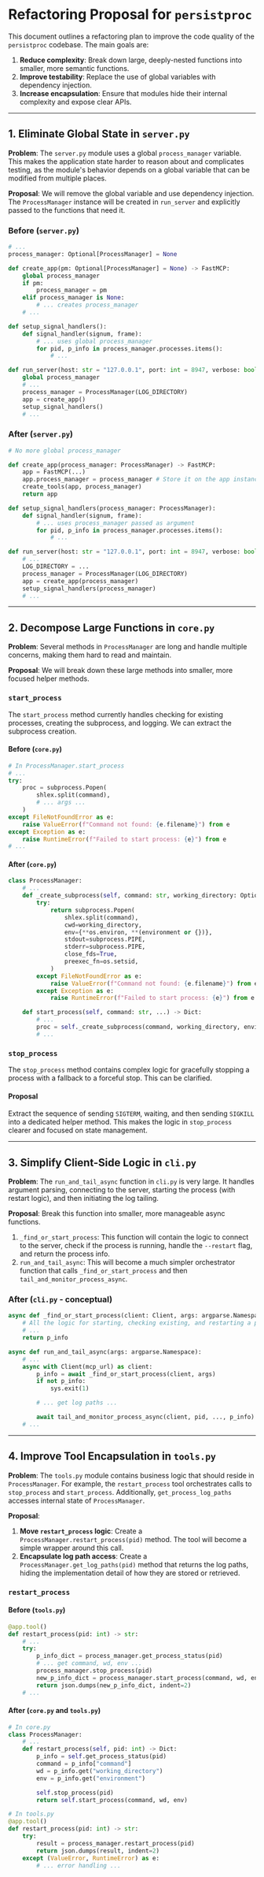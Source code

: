 # Refactoring Proposal for `persistproc`

This document outlines a refactoring plan to improve the code quality of the `persistproc` codebase. The main goals are:

1.  **Reduce complexity**: Break down large, deeply-nested functions into smaller, more semantic functions.
2.  **Improve testability**: Replace the use of global variables with dependency injection.
3.  **Increase encapsulation**: Ensure that modules hide their internal complexity and expose clear APIs.

---

## 1. Eliminate Global State in `server.py`

**Problem**: The `server.py` module uses a global `process_manager` variable. This makes the application state harder to reason about and complicates testing, as the module's behavior depends on a global variable that can be modified from multiple places.

**Proposal**: We will remove the global variable and use dependency injection. The `ProcessManager` instance will be created in `run_server` and explicitly passed to the functions that need it.

### Before (`server.py`)

```python
# ...
process_manager: Optional[ProcessManager] = None

def create_app(pm: Optional[ProcessManager] = None) -> FastMCP:
    global process_manager
    if pm:
        process_manager = pm
    elif process_manager is None:
        # ... creates process_manager
    # ...

def setup_signal_handlers():
    def signal_handler(signum, frame):
        # ... uses global process_manager
        for pid, p_info in process_manager.processes.items():
            # ...

def run_server(host: str = "127.0.0.1", port: int = 8947, verbose: bool = False):
    global process_manager
    # ...
    process_manager = ProcessManager(LOG_DIRECTORY)
    app = create_app()
    setup_signal_handlers()
    # ...
```

### After (`server.py`)

```python
# No more global process_manager

def create_app(process_manager: ProcessManager) -> FastMCP:
    app = FastMCP(...)
    app.process_manager = process_manager # Store it on the app instance
    create_tools(app, process_manager)
    return app

def setup_signal_handlers(process_manager: ProcessManager):
    def signal_handler(signum, frame):
        # ... uses process_manager passed as argument
        for pid, p_info in process_manager.processes.items():
            # ...

def run_server(host: str = "127.0.0.1", port: int = 8947, verbose: bool = False):
    # ...
    LOG_DIRECTORY = ...
    process_manager = ProcessManager(LOG_DIRECTORY)
    app = create_app(process_manager)
    setup_signal_handlers(process_manager)
    # ...
```

---

## 2. Decompose Large Functions in `core.py`

**Problem**: Several methods in `ProcessManager` are long and handle multiple concerns, making them hard to read and maintain.

**Proposal**: We will break down these large methods into smaller, more focused helper methods.

### `start_process`

The `start_process` method currently handles checking for existing processes, creating the subprocess, and logging. We can extract the subprocess creation.

#### Before (`core.py`)
```python
# In ProcessManager.start_process
# ...
try:
    proc = subprocess.Popen(
        shlex.split(command),
        # ... args ...
    )
except FileNotFoundError as e:
    raise ValueError(f"Command not found: {e.filename}") from e
except Exception as e:
    raise RuntimeError(f"Failed to start process: {e}") from e
# ...
```

#### After (`core.py`)

```python
class ProcessManager:
    # ...
    def _create_subprocess(self, command: str, working_directory: Optional[str], environment: Optional[Dict[str, str]]) -> subprocess.Popen:
        try:
            return subprocess.Popen(
                shlex.split(command),
                cwd=working_directory,
                env={**os.environ, **(environment or {})},
                stdout=subprocess.PIPE,
                stderr=subprocess.PIPE,
                close_fds=True,
                preexec_fn=os.setsid,
            )
        except FileNotFoundError as e:
            raise ValueError(f"Command not found: {e.filename}") from e
        except Exception as e:
            raise RuntimeError(f"Failed to start process: {e}") from e

    def start_process(self, command: str, ...) -> Dict:
        # ...
        proc = self._create_subprocess(command, working_directory, environment)
        # ...
```

### `stop_process`

The `stop_process` method contains complex logic for gracefully stopping a process with a fallback to a forceful stop. This can be clarified.

#### Proposal
Extract the sequence of sending `SIGTERM`, waiting, and then sending `SIGKILL` into a dedicated helper method. This makes the logic in `stop_process` clearer and focused on state management.

---

## 3. Simplify Client-Side Logic in `cli.py`

**Problem**: The `run_and_tail_async` function in `cli.py` is very large. It handles argument parsing, connecting to the server, starting the process (with restart logic), and then initiating the log tailing.

**Proposal**: Break this function into smaller, more manageable async functions.

1.  `_find_or_start_process`: This function will contain the logic to connect to the server, check if the process is running, handle the `--restart` flag, and return the process info.
2.  `run_and_tail_async`: This will become a much simpler orchestrator function that calls `_find_or_start_process` and then `tail_and_monitor_process_async`.

### After (`cli.py` - conceptual)

```python
async def _find_or_start_process(client: Client, args: argparse.Namespace) -> Optional[dict]:
    # All the logic for starting, checking existing, and restarting a process
    # ...
    return p_info

async def run_and_tail_async(args: argparse.Namespace):
    # ...
    async with Client(mcp_url) as client:
        p_info = await _find_or_start_process(client, args)
        if not p_info:
            sys.exit(1)

        # ... get log paths ...

        await tail_and_monitor_process_async(client, pid, ..., p_info)
    # ...
```

---

## 4. Improve Tool Encapsulation in `tools.py`

**Problem**: The `tools.py` module contains business logic that should reside in `ProcessManager`. For example, the `restart_process` tool orchestrates calls to `stop_process` and `start_process`. Additionally, `get_process_log_paths` accesses internal state of `ProcessManager`.

**Proposal**:

1.  **Move `restart_process` logic**: Create a `ProcessManager.restart_process(pid)` method. The tool will become a simple wrapper around this call.
2.  **Encapsulate log path access**: Create a `ProcessManager.get_log_paths(pid)` method that returns the log paths, hiding the implementation detail of how they are stored or retrieved.

### `restart_process`

#### Before (`tools.py`)
```python
@app.tool()
def restart_process(pid: int) -> str:
    # ...
    try:
        p_info_dict = process_manager.get_process_status(pid)
        # ... get command, wd, env ...
        process_manager.stop_process(pid)
        new_p_info_dict = process_manager.start_process(command, wd, env)
        return json.dumps(new_p_info_dict, indent=2)
    # ...
```

#### After (`core.py` and `tools.py`)

```python
# In core.py
class ProcessManager:
    # ...
    def restart_process(self, pid: int) -> Dict:
        p_info = self.get_process_status(pid)
        command = p_info["command"]
        wd = p_info.get("working_directory")
        env = p_info.get("environment")

        self.stop_process(pid)
        return self.start_process(command, wd, env)

# In tools.py
@app.tool()
def restart_process(pid: int) -> str:
    try:
        result = process_manager.restart_process(pid)
        return json.dumps(result, indent=2)
    except (ValueError, RuntimeError) as e:
        # ... error handling ...
``` 